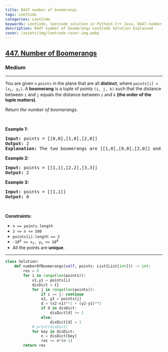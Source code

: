 ```yaml
---
title: 0447 number of boomerangs
tags: LeetCode
categories: LeetCode
keywords: LeetCode, leetcode solution in Python3 C++ Java, 0447-number-of-boomerangs solution
description: 0447 number of boomerangs LeetCode Solution Explained
cover: /assets/img/leetcode-cover-img.webp
---
```





<h2><a href="https://leetcode.com/problems/number-of-boomerangs/">447. Number of Boomerangs</a></h2><h3>Medium</h3><hr><div><p>You are given <code>n</code> <code>points</code> in the plane that are all <strong>distinct</strong>, where <code>points[i] = [x<sub>i</sub>, y<sub>i</sub>]</code>. A <strong>boomerang</strong> is a tuple of points <code>(i, j, k)</code> such that the distance between <code>i</code> and <code>j</code> equals the distance between <code>i</code> and <code>k</code> <strong>(the order of the tuple matters)</strong>.</p>

<p>Return <em>the number of boomerangs</em>.</p>

<p>&nbsp;</p>
<p><strong class="example">Example 1:</strong></p>

<pre><strong>Input:</strong> points = [[0,0],[1,0],[2,0]]
<strong>Output:</strong> 2
<strong>Explanation:</strong> The two boomerangs are [[1,0],[0,0],[2,0]] and [[1,0],[2,0],[0,0]].
</pre>

<p><strong class="example">Example 2:</strong></p>

<pre><strong>Input:</strong> points = [[1,1],[2,2],[3,3]]
<strong>Output:</strong> 2
</pre>

<p><strong class="example">Example 3:</strong></p>

<pre><strong>Input:</strong> points = [[1,1]]
<strong>Output:</strong> 0
</pre>

<p>&nbsp;</p>
<p><strong>Constraints:</strong></p>

<ul>
	<li><code>n == points.length</code></li>
	<li><code>1 &lt;= n &lt;= 500</code></li>
	<li><code>points[i].length == 2</code></li>
	<li><code>-10<sup>4</sup> &lt;= x<sub>i</sub>, y<sub>i</sub> &lt;= 10<sup>4</sup></code></li>
	<li>All the points are <strong>unique</strong>.</li>
</ul>
</div>

---




```python
class Solution:
    def numberOfBoomerangs(self, points: List[List[int]]) -> int:
        res = 0
        for i in range(len(points)):
            x1,y1 = points[i]
            disDict = {}
            for j in range(len(points)):
                if i == j: continue
                x2, y2 = points[j]
                d = (x2-x1)**2 + (y2-y1)**2
                if d in disDict:
                    disDict[d] += 1
                else:
                    disDict[d] = 1
            # print(disDict)
            for key in disDict:
                n = disDict[key]
                res += n*(n-1)
        return res
```
